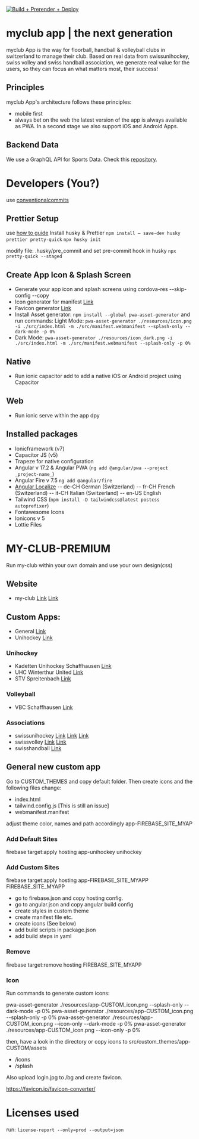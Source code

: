 [![Build + Prerender + Deploy](https://github.com/myclubapp/app/actions/workflows/main.yml/badge.svg)](https://github.com/myclubapp/app/actions/workflows/main.yml)

# myclub app | the next generation

myclub App is the way for floorball, handball & volleyball clubs in switzerland to manage their club. Based on real data from swissunihockey, swiss volley and swiss handball association, we generate real value for the users, so they can focus an what matters most, their success!

## Principles

myclub App's architecture follows these principles:

- mobile first
- always bet on the web
  the latest version of the app is always available as PWA. In a second stage we also support iOS and Android Apps.

## Backend Data

We use a GraphQL API for Sports Data. Check this [repository](https://github.com/myclubapp/backend).

# Developers (You?)

use [conventionalcommits](https://www.conventionalcommits.org/en/)

## Prettier Setup

use [how to guide](https://typicode.github.io/husky/get-started.html)
Install husky & Prettier
`npm install — save-dev husky prettier pretty-quick`
`npx husky init`

modify file: .husky/pre_commit and set pre-commit hook in husky
`npx pretty-quick --staged`

## Create App Icon & Splash Screen

- Generate your app icon and splash screens using cordova-res --skip-config --copy
- Icon generator for manifest [Link](https://manifest-gen.netlify.app/)
- Favicon generator [Link](https://www.hoststar.ch/de/tools/favicon-generator)
- Install Asset generator: `npm install --global pwa-asset-generator` and run commands:
  Light Mode: `pwa-asset-generator ./resources/icon.png -i ./src/index.html -m ./src/manifest.webmanifest --splash-only --dark-mode -p 0% `
- Dark Mode: `pwa-asset-generator ./resources/icon_dark.png -i ./src/index.html -m ./src/manifest.webmanifest --splash-only -p 0% `

## Native

- Run ionic capacitor add to add a native iOS or Android project using Capacitor

## Web

- Run ionic serve within the app dpy

## Installed packages

- Ionicframework (v7)
- Capacitor JS (v5)
- Trapeze for native configuration
- Angular v 17.2 & Angular PWA (`ng add @angular/pwa --project _project-name_`)
- Angular Fire v 7.5 `ng add @angular/fire`
- [Angular Localize](https://angular.io/guide/i18n-common-locale-id)
  -- de-CH German (Switzerland)
  -- fr-CH French (Switzerland)
  -- it-CH Italian (Switzerland)
  -- en-US English
- Tailwind CSS (`npm install -D tailwindcss@latest postcss autoprefixer`)
- Fontawesome Icons
- Ionicons v 5
- Lottie Files

# MY-CLUB-PREMIUM

Run my-club within your own domain and use your own design(css)

## Website

- my-club [Link](https://my-club.web.app) [Link](https://my-club.app)

## Custom Apps:

- General [Link](https://my-swissvolley.web.app)
- Unihockey [Link](https://unihockey.web.app)

### Unihockey

- Kadetten Unihockey Schaffhausen [Link](https://kadetten-unihockey.web.app)
- UHC Winterthur United [Link](https://uhc-win-u.web.app)
- STV Spreitenbach [Link](https://stv-spreitenbach.web.app)

### Volleyball

- VBC Schaffhausen [Link](https://vbc-schaffhausen.web.app)

### Associations

- swissunihockey [Link](https://my-swissunihockey.web.app) [Link](https://my-swiss-unihockey.web.app) [Link](https://my-suhv.web.app)
- swissvolley [Link](https://my-swissvolley.web.app) [Link](https://my-volleyball.web.app)
- swisshandball [Link](https://shv.web.app)

## General new custom app

Go to CUSTOM_THEMES and copy default folder. Then create icons and the following files change:

- index.html
- tailwind.config.js [This is still an issue]
- webmanifest.manifest

adjust theme color, names and path accordingly app-FIREBASE_SITE_MYAP

### Add Default Sites

firebase target:apply hosting app-unihockey unihockey

### Add Custom Sites

firebase target:apply hosting app-FIREBASE_SITE_MYAPP FIREBASE_SITE_MYAPP

- go to firebase.json and copy hosting config.
- go to angular.json and copy angular build config
- create styles in custom theme
- create manifest file etc.
- create icons (See below)
- add build scripts in package.json
- add build steps in yaml

### Remove

firebase target:remove hosting FIREBASE_SITE_MYAPP

### Icon

Run commands to generate custom icons:

pwa-asset-generator ./resources/app-CUSTOM_icon.png --splash-only --dark-mode -p 0%
pwa-asset-generator ./resources/app-CUSTOM_icon.png --splash-only -p 0%
pwa-asset-generator ./resources/app-CUSTOM_icon.png --icon-only --dark-mode -p 0%
pwa-asset-generator ./resources/app-CUSTOM_icon.png --icon-only -p 0%

then, have a look in the directory or copy icons to src/custom_themes/app-CUSTOM/assets

- /icons
- /splash

Also upload login.jpg to /bg and create favicon.

https://favicon.io/favicon-converter/


# Licenses used
run: `license-report --only=prod --output=json`
